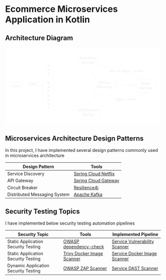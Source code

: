 # Ecommerce Microservices Application in Kotlin

## Architecture Diagram

![Architecture Diagram](images/architecture-diagram.png)

## Microservices Architecture Design Patterns

In this project, I have implemented several design patterns commonly used in microservices architecture

| Design Pattern                      | Tools                                                                             |
|-------------------------------------|-----------------------------------------------------------------------------------|
| Service Discovery                   | [Spring Cloud Netflix](https://spring.io/projects/spring-cloud-netflix)           |
| API Gateway                         | [Spring Cloud Gateway](https://spring.io/projects/spring-cloud-gateway)           |
| Circuit Breaker                     | [Resilience4j](https://resilience4j.readme.io/docs)                               |
| Distributed Messaging System        | [Apache Kafka](https://kafka.apache.org/)                                         |

## Security Testing Topics

I have implemented below security testing automation pipelines

| Security Topic                       | Tools                                                                             | Implemented Pipeline                                                                                     |
|--------------------------------------|-----------------------------------------------------------------------------------|----------------------------------------------------------------------------------------------------------|
| Static Application Security Testing  | [OWASP dependency-check](https://jeremylong.github.io/DependencyCheck/index.html) | [Service Vulnerability Scanner](.github/workflows/service-vulnerability-scanner.yaml)                    | 
| Static Application Security Testing  | [Trivy Docker Image Scanner](https://trivy.dev/)                                  | [Service Docker Image Scanner](.github/workflows/service-image-vulnerability-scanner.yaml)               | 
| Dynamic Application Security Testing | [OWASP ZAP Scanner](https://www.zaproxy.org/)                                     | [Service DAST Scanner](.github/workflows/service-dast-scanner.yaml)                                      | 
